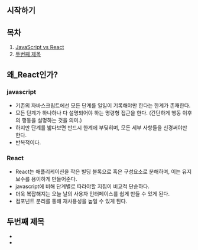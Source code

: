 ## 시작하기

## 목차

1. [JavaScript vs React](#왜_React인가?)
2. [두번째 제목](#두번째_제목)

## 왜\_React인가?

### javascript

- 기존의 자바스크립트에선 모든 단계를 일일이 기록해야만 한다는 한계가 존재한다.
- 모든 단계가 하나하나 다 설명되어야 하는 명령형 접근을 한다. (간단하게 행동 이후의 행동을 설명하는 것을 의미.)
- 하지만 단계를 밟다보면 반드시 한계에 부딪히며, 모든 세부 사항들을 신경써야만 한다.
- 반복적이다.

### React

- React는 애플리케이션을 작은 빌딩 블록으로 혹은 구성요소로 분해하며, 이는 유지보수를 용이하게 만들어준다.
- javascript에 비해 단계별로 따라야할 지침이 비교적 단순하다.
- 더욱 복잡해지는 오늘 날의 사용자 인터페이스를 쉽게 만들 수 있게 된다.
- 컴포넌트 분리를 통해 재사용성을 높일 수 있게 된다.

## 두번째 제목

-
-
